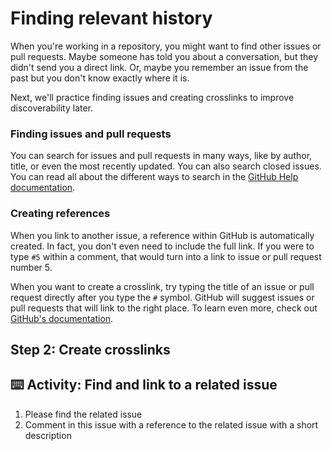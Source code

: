 # Finding relevant history

When you're working in a repository, you might want to find other issues or pull requests. Maybe someone has told you about a conversation, but they didn't send you a direct link. Or, maybe you remember an issue from the past but you don't know exactly where it is.

Next, we'll practice finding issues and creating crosslinks to improve discoverability later.

### Finding issues and pull requests

You can search for issues and pull requests in many ways, like by author, title, or even the most recently updated. You can also search closed issues. You can read all about the different ways to search in the [GitHub Help documentation](https://help.github.com/en/articles/searching-issues-and-pull-requests#search-by-open-or-closed-state).

### Creating references

When you link to another issue, a reference within GitHub is automatically created. In fact, you don't even need to include the full link. If you were to type `#5` within a comment, that would turn into a link to issue or pull request number 5.

When you want to create a crosslink, try typing the title of an issue or pull request directly after you type the `#` symbol. GitHub will suggest issues or pull requests that will link to the right place. To learn even more, check out [GitHub's documentation](https://help.github.com/en/articles/autolinked-references-and-urls).

## Step 2: Create crosslinks

## :keyboard: Activity: Find and link to a related issue

1. Please find the related issue
2. Comment in this issue with a reference to the related issue with a short description

